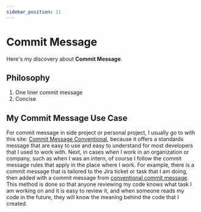 ```yaml
---
sidebar_position: 11
---
```


# Commit Message

Here's my discovery about **Commit Message**.

## Philosophy

1. One liner commit message
2. Concise

## My Commit Message Use Case

For commit message in side project or personal project, 
I usually go to with this site: [Commit Message Conventional](https://www.conventionalcommits.org/en/v1.0.0/), 
because it offers a standards message that are easy to use and easy to understand for most developers that I used to work with.
Next, in cases when I work in an organization or company, such as when I was an intern, of course I follow the commit message
rules that apply in the place where I work. For example, there is a commit message that is tailored to the Jira ticket or task that I am doing, then added with a commit message from [conventional commit message](https://www.conventionalcommits.org/en/v1.0.0/). This method is done so that anyone reviewing my code knows what task I am working on and it is easy to review it, and when someone reads my code in the future, they will know the meaning behind the code that I created.